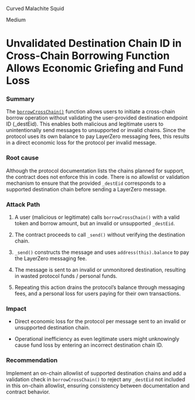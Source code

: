 Curved Malachite Squid

Medium

# Unvalidated Destination Chain ID in Cross-Chain Borrowing Function Allows Economic Griefing and Fund Loss

### Summary
The [`borrowCrossChain()`](https://github.com/sherlock-audit/2025-05-lend-audit-contest/blob/main/Lend-V2/src/LayerZero/CrossChainRouter.sol#L113-L117) function allows users to initiate a cross-chain borrow operation without validating the user-provided destination endpoint ID (_destEid). This enables both malicious and legitimate users to unintentionally send messages to unsupported or invalid chains. Since the protocol uses its own balance to pay LayerZero messaging fees, this results in a direct economic loss for the protocol per invalid message.

### Root cause
Although the protocol documentation lists the chains planned for support, the contract does not enforce this in code. There is no allowlist or validation mechanism to ensure that the provided `_destEid` corresponds to a supported destination chain before sending a LayerZero message.

### Attack Path
1. A user (malicious or legitimate) calls `borrowCrossChain()` with a valid token and borrow amount, but an invalid or unsupported `_destEid`.

2. The contract proceeds to call `_send()` without verifying the destination chain.

3. `_send()` constructs the message and uses `address(this).balance` to pay the LayerZero messaging fee.

4. The message is sent to an invalid or unmonitored destination, resulting in wasted protocol funds / personal funds.

5. Repeating this action drains the protocol’s balance through messaging fees, and a personal loss for users paying for their own transactions.

### Impact
- Direct economic loss for the protocol per message sent to an invalid or unsupported destination chain.

- Operational inefficiency as even legitimate users might unknowingly cause fund loss by entering an incorrect destination chain ID.

### Recommendation
Implement an on-chain allowlist of supported destination chains and add a validation check in `borrowCrossChain()` to reject any `_destEid` not included in this on-chain allowlist, ensuring consistency between documentation and contract behavior.